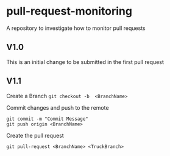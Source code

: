 # pull-request-monitoring

A repository to investigate how to monitor pull requests

## V1.0

This is an initial change to be submitted in the first pull request

## V1.1

Create a Branch
```git checkout -b  <BranchName>```

Commit changes and push to the remote
```git add <files>
git commit -m "Commit Message"
git push origin <BranchName>
```


Create the pull request
```
git pull-request <BranchName> <TruckBranch>
```

